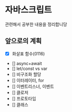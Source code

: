 # 자바스크립트
관련해서 공부한 내용을 정리합니당

## 앞으로의 계획
- [x] 화살표 함수(0116)
- [] async+await
- [] let/const vs var
- [] 비구조화 할당
- [] 이터레이터, for
- [] 이벤트리스너, 이벤트
- [] 클로저
- [] 프로토타입
- [] 클래스